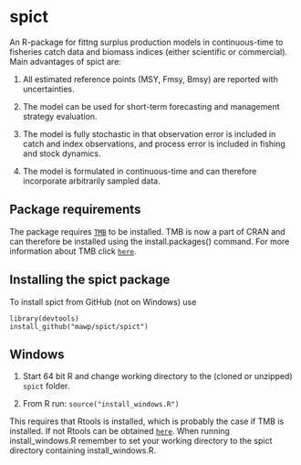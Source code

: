 spict
=====

An R-package for fittng surplus production models in continuous-time to fisheries catch data and biomass indices (either scientific or commercial). Main advantages of spict are:

1. All estimated reference points (MSY, Fmsy, Bmsy) are reported with uncertainties.

2. The model can be used for short-term forecasting and management strategy evaluation.

3. The model is fully stochastic in that observation error is included in catch and index observations, and process error is included in fishing and stock dynamics.

4. The model is formulated in continuous-time and can therefore incorporate arbitrarily sampled data.

## Package requirements

The package requires [`TMB`](http://www.tmb-project.org) to be installed. TMB is now a part of CRAN and can therefore be installed using the install.packages() command. For more information about TMB click [`here`](https://github.com/kaskr/adcomp).

## Installing the spict package

To install spict from GitHub (not on Windows) use

```
library(devtools)
install_github("mawp/spict/spict")
```

Windows
-------
1. Start 64 bit R and change working directory to the (cloned or unzipped) ```spict``` folder.

2. From R run: ```source("install_windows.R")```

This requires that Rtools is installed, which is probably the case if TMB is installed. If not Rtools can be obtained [`here`](https://cran.r-project.org/bin/windows/Rtools/). When running install_windows.R remember to set your working directory to the spict directory containing install_windows.R.